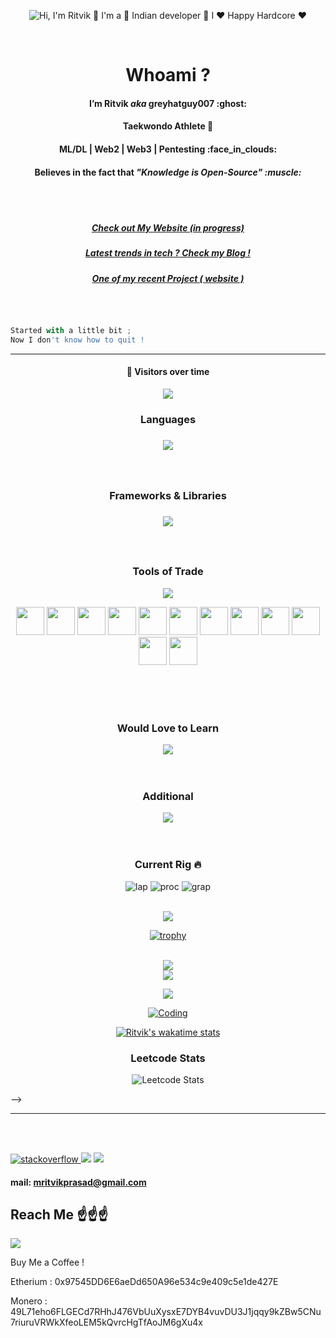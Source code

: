 <p align="center" >

 <img src="https://github.com/greyhatguy007/resources/blob/main/Intro.gif" alt="Hi, I'm Ritvik 👋 I'm a 🚀 Indian developer 🚀 I ❤️ Happy Hardcore ❤️">
</p>

<br/>

<h1 align="center"> <b> Whoami ?  </b> </h1>

<h4 align="center"> I’m Ritvik <I> aka </I> greyhatguy007 :ghost: </h4>

<h4 align="center"> Taekwondo Athlete 🥊 </h4>
<h4 align="center"> ML/DL | Web2 | Web3 | Pentesting  :face_in_clouds: </h4>
<h4 align="center"> Believes in the fact that <b><i>"Knowledge is Open-Source" :muscle: </i></b> </h4>
<br></br>

<h5 align="center"> <a href="https://greyhatguy007.github.io/">Check out My Website (in progress) </a> </h5>

<h5 align="center"> <a href="https://ritvik-blog.vercel.app/"> Latest trends in tech ? Check my Blog ! </a> </h5>

<h5 align="center"> <a href="https://greyhatguy007.github.io/moviewave/">One of my recent Project ( website ) </a> </h5>

<br/>


```python

Started with a little bit ;
Now I don't know how to quit !
```


<hr> </hr>

<div align="center">

#### 🌟 Visitors over time
![](https://komarev.com/ghpvc/?username=greyhatguy007&label=PROFILE+VIEWS&style=plastic)

</div>


<div align="center">
  <h3>Languages<h3/>

  <a href="https://skillicons.dev">
    <img src="https://skillicons.dev/icons?i=bash,python,java,cpp,c,html,css,javascript,typescript,solidity,powershell,octave,matlab,r,lua,md&perline=8" />
  </a>

<br/>
<br/>
<br/>

  <h3>Frameworks & Libraries<h3/>

  <a href="https://skillicons.dev">
    <img src="https://skillicons.dev/icons?i=react,next,django,express,tailwind,bootstrap,nodejs,jest,firebase,vite,tensorflow,pytorch,&perline=6" />
  </a>

<br/>
<br/>
<br/>

  <h3>Tools of Trade </h3>

  <a href="https://skillicons.dev">
    <img src="https://skillicons.dev/icons?i=git,mongodb,mysql,sqlite,postgresql,vite,webpack,postman,regex,remix,&perline=" />
  </a>  

  <br/>

   <img src='https://github.com/marwin1991/profile-technology-icons/assets/136815194/7e9599e9-0570-4bb6-b17f-676ed589912f' width=45></img>
   <img src='https://user-images.githubusercontent.com/25181517/121401671-49102800-c959-11eb-9f6f-74d49a5e1774.png' width=45></img>
   <img src='https://upload.wikimedia.org/wikipedia/commons/thumb/2/2b/Kali-dragon-icon.svg/512px-Kali-dragon-icon.svg.png' width=45></img>
   <img src='https://encrypted-tbn0.gstatic.com/images?q=tbn:ANd9GcQhbH-UpHQMdmoB1pVQ9L7jH88u6H15isaxQQ&usqp=CAU' width=45></img>
   <img src='https://www.kali.org/tools/metasploit-framework/images/metasploit-framework-logo.svg' width=45></img>
   <img src='https://www.kali.org/tools/burpsuite/images/burpsuite-logo.svg' width=45></img>
   <img src='https://www.kali.org/tools/aircrack-ng/images/aircrack-ng-logo.svg' width=45></img>
   <img src='https://www.kali.org/tools/wireshark/images/wireshark-logo.svg' width=45></img>
   <img src='https://www.kali.org/tools/hashcat/images/hashcat-logo.svg' width=45></img>
   <img src='https://www.kali.org/tools/bettercap/images/bettercap-logo.svg' width=45></img>
   <img src='https://www.kali.org/tools/netcat/images/netcat-logo.svg' width=45></img>
   <img src='https://www.kali.org/tools/sqlmap/images/sqlmap-logo.svg' width=45></img>

<br/>
<br/>
<br/>

  <h3>Would Love to Learn </h3>
  <a href="https://skillicons.dev">
    <img src="https://skillicons.dev/icons?i=kubernetes,docker,aws,gcp,azure,rust,ruby,prisma,redis,supabase&perline=" />
  </a>

<br/>
<br/>
<br/>

<h3> Additional </h3>
  <a href="https://skillicons.dev">
    <img src="https://skillicons.dev/icons?i=linux,arduino,vscode,bsd,raspberrypi,selenium&perline=" />
  </a>

<br/>
<br/>
<br/>

<h3> Current Rig 🔥 </h3>

![lap](https://img.shields.io/badge/hp%20laptop-0096D6?style=for-the-badge&logo=hp&logoColor=white)
![proc](https://img.shields.io/badge/Intel%20Core_i5_9th%20Gen-0071C5?style=for-the-badge&logo=intel&logoColor=white)
![grap](https://img.shields.io/badge/NVIDIA-GTX1050Ti-76B900?style=for-the-badge&logo=nvidia&logoColor=white)

</div>


<div align="center">

</br>

<img src="https://img.shields.io/badge/github-%23121011.svg?style=for-the-badge&logo=github&logoColor=white">

</br>

[![trophy](https://github-profile-trophy.vercel.app/?username=greyhatguy007&theme=onedark&row=3&column=3)](https://github.com/ryo-ma/github-profile-trophy)


</br>

<a href="https://github.com/anuraghazra/github-readme-stats">
  <img src="https://github-readme-stats.vercel.app/api?username=greyhatguy007&show_icons=true&theme=radical" />
</a>

</br>

<a href="https://github.com/anuraghazra/github-readme-streak-stats">
  <img src="https://github-readme-streak-stats.herokuapp.com/?user=greyhatguy007&theme=dark"> </a>
</p>

<a href="https://github.com/anuraghazra/convoychat">
  <img  src="https://github-readme-stats.vercel.app/api/top-langs/?username=greyhatguy007&langs_count=10&exclude_repo=deep-learning-specialization)](https://github.com/anuraghazra/github-readme-stats&theme=radical" />
</a>

</br>

[![Coding](https://wakatime.com/badge/user/ef147abe-f36f-460c-87f3-51b50708c5bd.svg)](https://wakatime.com/@ef147abe-f36f-460c-87f3-51b50708c5bd)

[![Ritvik's wakatime stats](https://github-readme-stats.vercel.app/api/wakatime?username=ritvikprasad&theme=dracula)](https://github.com/anuraghazra/github-readme-stats)


<h3> Leetcode Stats </h3>

 ![Leetcode Stats](https://leetcard.jacoblin.cool/greyhatguy007?ext=heatmap&theme=dark)
 

</div>





-->
<hr>

<br></br>

<a href="https://stackoverflow.com/users/18259104/ritvik-prasad">
<img src="https://img.shields.io/badge/Stack_Overflow-FE7A16?style=for-the-badge&logo=stack-overflow&logoColor=white" alt="stackoverflow"> </a>

<a href="https://instagram.com/rit_08_/">
<img src="https://img.shields.io/badge/Instagram-%23E4405F.svg?style=for-the-badge&logo=Instagram&logoColor=white"></a>


<a href="https://www.linkedin.com/in/ritvik-prasad-608176242">
<img src="https://img.shields.io/badge/linkedin-%230077B5.svg?style=for-the-badge&logo=linkedin&logoColor=white"></a>

#### mail: mritvikprasad@gmail.com

## Reach Me ☝️☝️☝️


![](https://hit.yhype.me/github/profile?user_id=77543865)


Buy Me a Coffee ! 

Etherium : 0x97545DD6E6aeDd650A96e534c9e409c5e1de427E

Monero   : 49L71eho6FLGECd7RHhJ476VbUuXysxE7DYB4vuvDU3J1jqqy9kZBw5CNu7riuruVRWkXfeoLEM5kQvrcHgTfAoJM6gXu4x
